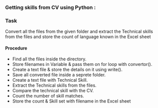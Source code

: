 ### Getting skills from CV using Python :

### Task
Convert all the files from the given folder and extract the Technical skills from the files and store the count of language known in the Excel sheet

#### Procedure
  - Find all the files inside the directory.
  - Store filenames in Variable & pass them on for loop with convertor().
  - Create a text file & store the details on it using write().
  - Save all converted file inside a seprete folder.
  - Create a text file with Technical Skill.
  - Extract the Technical skills from the files.
  - Compare the technical skill with the CV.
  - Count the number of skill matches.
  - Store the count & Skill set with filename in the Excel sheet
